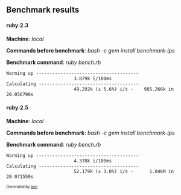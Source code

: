 ## Benchmark results


#### ruby:2.3
**Machine**: _local_

**Commands before benchmark**: _bash -c gem install benchmark-ips_

**Benchmark command**: _ruby bench.rb_
~~~
Warming up --------------------------------------
                         3.879k i/100ms
Calculating -------------------------------------
                         49.292k (± 5.6%) i/s -    985.266k in  20.056790s

~~~

#### ruby:2.5
**Machine**: _local_

**Commands before benchmark**: _bash -c gem install benchmark-ips_

**Benchmark command**: _ruby bench.rb_
~~~
Warming up --------------------------------------
                         4.378k i/100ms
Calculating -------------------------------------
                         52.179k (± 3.0%) i/s -      1.046M in  20.071550s

~~~


<sub><sup>Generated by [ben](https://github.com/drish/ben)</sup></sub>
